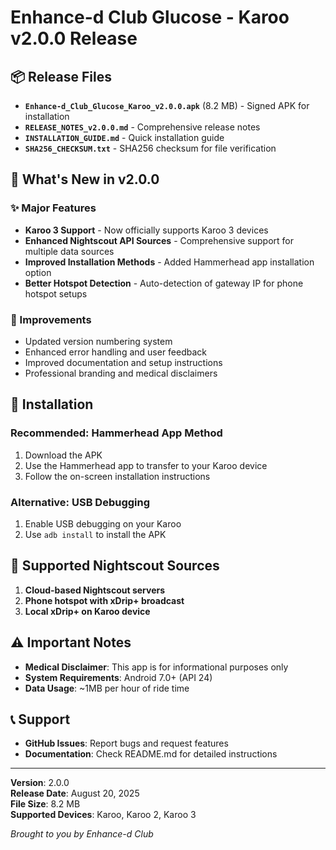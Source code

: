 # Enhance-d Club Glucose - Karoo v2.0.0 Release

## 📦 Release Files

- **`Enhance-d_Club_Glucose_Karoo_v2.0.0.apk`** (8.2 MB) - Signed APK for installation
- **`RELEASE_NOTES_v2.0.0.md`** - Comprehensive release notes
- **`INSTALLATION_GUIDE.md`** - Quick installation guide
- **`SHA256_CHECKSUM.txt`** - SHA256 checksum for file verification

## 🎯 What's New in v2.0.0

### ✨ Major Features

- **Karoo 3 Support** - Now officially supports Karoo 3 devices
- **Enhanced Nightscout API Sources** - Comprehensive support for multiple data sources
- **Improved Installation Methods** - Added Hammerhead app installation option
- **Better Hotspot Detection** - Auto-detection of gateway IP for phone hotspot setups

### 🔧 Improvements

- Updated version numbering system
- Enhanced error handling and user feedback
- Improved documentation and setup instructions
- Professional branding and medical disclaimers

## 📱 Installation

### Recommended: Hammerhead App Method

1. Download the APK
2. Use the Hammerhead app to transfer to your Karoo device
3. Follow the on-screen installation instructions

### Alternative: USB Debugging

1. Enable USB debugging on your Karoo
2. Use `adb install` to install the APK

## 🔗 Supported Nightscout Sources

1. **Cloud-based Nightscout servers**
2. **Phone hotspot with xDrip+ broadcast**
3. **Local xDrip+ on Karoo device**

## ⚠️ Important Notes

- **Medical Disclaimer**: This app is for informational purposes only
- **System Requirements**: Android 7.0+ (API 24)
- **Data Usage**: ~1MB per hour of ride time

## 📞 Support

- **GitHub Issues**: Report bugs and request features
- **Documentation**: Check README.md for detailed instructions

---

**Version**: 2.0.0  
**Release Date**: August 20, 2025  
**File Size**: 8.2 MB  
**Supported Devices**: Karoo, Karoo 2, Karoo 3

_Brought to you by Enhance-d Club_
